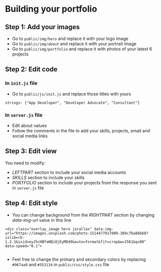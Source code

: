 # Building your portfolio

## Step 1: Add your images
- Go to `public/img/hero` and replace it with your logo image
- Go to `public/img/about` and replace it with your portrait image
- Go to `public/img/portfolio` and replace it with photos of your latest 6 projects

## Step 2: Edit code

### In `init.js` file
- Go to `public/js/init.js` and replace those titles with yours
```
strings: ["App Developer", "Developer Advocate", "Consultant"]
```

### In `server.js` file
- Edit about values
- Follow the comments in the file to add your skills, projects, email and social media links

## Step 3: Edit view
You need to modify:
- *LEFTPART* section to include your social media accounts
- *SKILLS* section to include your skills
- *PORTFOLIO* section to include your projects
from the response you sent in `server.js` file

## Step 4:  Edit style
- You can change background from the *RIGHTPART* section by changing *data-img-url* value in this line
```
<div class="overlay_image hero jarallax" data-img-url="https://images.unsplash.com/photo-1514477917009-389c76a86b68?ixlib=rb-1.2.1&ixid=eyJhcHBfaWQiOjEyMDd9&auto=format&fit=crop&w=1561&q=80" data-speed="0.1">
									
```
- Feel free to change the primary and secondary colors by replacing `#967aa0` and `#353134` in `public/css/style.css` file

